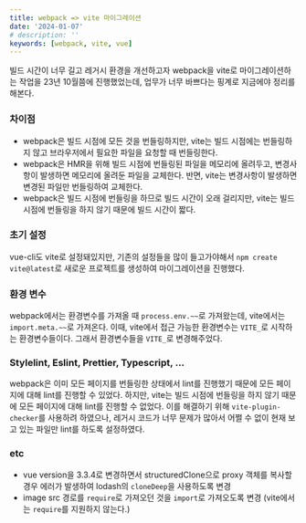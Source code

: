 ```yaml
---
title: webpack => vite 마이그레이션
date: '2024-01-07'
# description: ''
keywords: [webpack, vite, vue]
---
```


빌드 시간이 너무 길고 레거시 환경을 개선하고자 webpack을 vite로 마이그레이션하는 작업을 23년 10월쯤에 진행했었는데, 업무가 너무 바쁘다는 핑계로 지금에야 정리를해본다.

### 차이점

- webpack은 빌드 시점에 모든 것을 번들링하지만, vite는 빌드 시점에는 번들링하지 않고 브라우저에서 필요한 파일을 요청할 때 번들링한다.
- webpack은 HMR을 위해 빌드 시점에 번들링된 파일을 메모리에 올려두고, 변경사항이 발생하면 메모리에 올려둔 파일을 교체한다. 반면, vite는 변경사항이 발생하면 변경된 파일만 번들링하여 교체한다.
- webpack은 빌드 시점에 번들링을 하므로 빌드 시간이 오래 걸리지만, vite는 빌드 시점에 번들링을 하지 않기 때문에 빌드 시간이 짧다.

### 초기 설정

vue-cli도 vite로 설정돼있지만, 기존의 설정들을 많이 들고가야해서 `npm create vite@latest`로 새로운 프로젝트를 생성하여 마이그레이션을 진행했다.

### 환경 변수

webpack에서는 환경변수를 가져올 때 `process.env.~~`로 가져왔는데, vite에서는 `import.meta.~~`로 가져온다. 이때, vite에서 접근 가능한 환경변수는 `VITE_`로 시작하는 환경변수들이다. 그래서 환경변수들을 `VITE_`로 변경해주었다.

### Stylelint, Eslint, Prettier, Typescript, ...

webpack은 이미 모든 페이지를 번들링한 상태에서 lint를 진행했기 때문에 모든 페이지에 대해 lint를 진행할 수 있었다. 하지만, vite는 빌드 시점에 번들링을 하지 않기 때문에 모든 페이지에 대해 lint를 진행할 수 없었다. 이를 해결하기 위해 `vite-plugin-checker`를 사용하려 하였으나, 레거시 코드가 너무 문제가 많아서 어쩔 수 없이 현재 보고 있는 파일만 lint를 하도록 설정하였다.

### etc

- vue version을 3.3.4로 변경하면서 structuredClone으로 proxy 객체를 복사할 경우 에러가 발생하여 lodash의 `cloneDeep`을 사용하도록 변경
- image src 경로를 `require`로 가져오던 것을 `import`로 가져오도록 변경 (vite에서는 `require`를 지원하지 않는다.)
